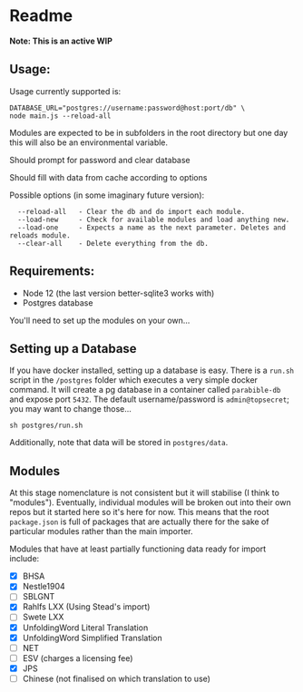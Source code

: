 # Readme

**Note: This is an active WIP**

## Usage:

Usage currently supported is:

```
DATABASE_URL="postgres://username:password@host:port/db" \
node main.js --reload-all
```

Modules are expected to be in subfolders in the root directory but one day this will also be an environmental variable.

Should prompt for password and clear database

Should fill with data from cache according to options

Possible options (in some imaginary future version):

```
  --reload-all   - Clear the db and do import each module.
  --load-new     - Check for available modules and load anything new.
  --load-one     - Expects a name as the next parameter. Deletes and reloads module.
  --clear-all    - Delete everything from the db.
```

## Requirements:

 - Node 12 (the last version better-sqlite3 works with)
 - Postgres database

You'll need to set up the modules on your own...

## Setting up a Database

If you have docker installed, setting up a database is easy. There is a `run.sh` script in the `/postgres` folder which executes a very simple docker command. It will create a pg database in a container called `parabible-db` and expose port `5432`. The default username/password is `admin@topsecret`; you may want to change those...

```
sh postgres/run.sh
```

Additionally, note that data will be stored in `postgres/data`.

## Modules

At this stage nomenclature is not consistent but it will stabilise (I think to "modules"). Eventually, individual modules will be broken out into their own repos but it started here so it's here for now. This means that the root `package.json` is full of packages that are actually there for the sake of particular modules rather than the main importer.

Modules that have at least partially functioning data ready for import include:

- [x] BHSA
- [x] Nestle1904
- [ ] SBLGNT
- [x] Rahlfs LXX (Using Stead's import)
- [ ] Swete LXX
- [x] UnfoldingWord Literal Translation
- [x] UnfoldingWord Simplified Translation
- [ ] NET
- [ ] ESV (charges a licensing fee)
- [x] JPS
- [ ] Chinese (not finalised on which translation to use)
